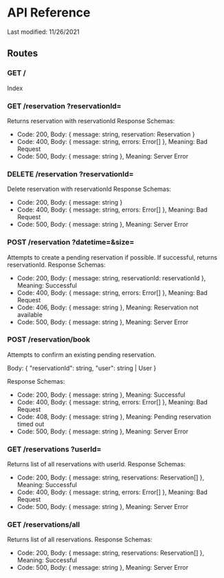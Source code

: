 # API Reference
Last modified: 11/26/2021

## Routes

### GET /
Index

### GET /reservation ?reservationId=<string>
Returns reservation with reservationId
Response Schemas:
- Code: 200, Body: { message: string, reservation: Reservation }
- Code: 400, Body: { message: string, errors: Error[] }, Meaning: Bad Request
- Code: 500, Body: { message: string }, Meaning: Server Error

### DELETE /reservation ?reservationId=<string>
Delete reservation with reservationId
Response Schemas:
- Code: 200, Body: { message: string }
- Code: 400, Body: { message: string, errors: Error[] }, Meaning: Bad Request
- Code: 500, Body: { message: string }, Meaning: Server Error

### POST /reservation ?datetime=<number>&size=<number>
Attempts to create a pending reservation if possible. If successful, returns reservationId.
Response Schemas:
- Code: 200, Body: { message: string, reservationId: reservationId }, Meaning: Successful
- Code: 400, Body: { message: string, errors: Error[] }, Meaning: Bad Request
- Code: 406, Body: { message: string }, Meaning: Reservation not available
- Code: 500, Body: { message: string }, Meaning: Server Error

### POST /reservation/book
Attempts to confirm an existing pending reservation.

Body: {
    "reservationId": string,
    "user": string | User
}

Response Schemas:
- Code: 200, Body: { message: string }, Meaning: Successful
- Code: 400, Body: { message: string, errors: Error[] }, Meaning: Bad Request
- Code: 408, Body: { message: string }, Meaning: Pending reservation timed out
- Code: 500, Body: { message: string }, Meaning: Server Error

### GET /reservations ?userId=<string>
Returns list of all reservations with userId.
Response Schemas:
- Code: 200, Body: { message: string, reservations: Reservation[] }, Meaning: Successful
- Code: 400, Body: { message: string, errors: Error[] }, Meaning: Bad Request
- Code: 500, Body: { message: string }, Meaning: Server Error

### GET /reservations/all
Returns list of all reservations.
Response Schemas:
- Code: 200, Body: { message: string, reservations: Reservation[] }, Meaning: Successful
- Code: 500, Body: { message: string }, Meaning: Server Error